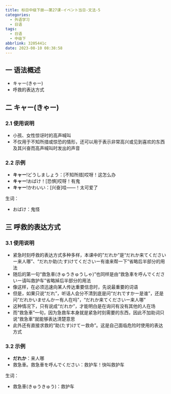 ```yaml
---
title: 标日中级下册——第27课-イベント当日-文法-5
categories:
  - 外语学习
  - 日语
tags:
  - 日语
  - 中级下
abbrlink: 3205441c
date: 2023-08-10 08:38:58
---
```

## 一 语法概述

* キャー(きゃー)
* 呼救的表达方式

<!--more-->

## 二 キャー(きゃー)

### 2.1 使用说明

* 小孩、女性惊讶时的高声喊叫
* 不仅用于不知所措或惊恐的情形，还可以用于表示非常高兴或见到喜欢的东西及其兴奋而高声喊叫时发出的声音

### 2.2 示例

* **キャー**!どうしましょう：[不知所措]哎呀！这怎么办
* **キャー**!おばけ！[恐惧]哎呀！有鬼
* **キャー**!かわいい：[兴奋]哇——！太可爱了

生词：

* おばけ：鬼怪

## 三 呼救的表达方式

### 3.1 使用说明

* 紧急时刻呼救的表达方式多种多样，本课中的”だれか”是“だれか来てくださいー来人哪”、“だれか助(たす)けてくださいー有谁来帮一下”省略后半部分的用法
* 随后的第一句“救急車(きゅうきゅうしゃ)”也同样是由“救急車を呼んでくださいー请叫救护车”省略掉后半部分的用法
* 像这样，在必须迅速向某人传达重要信息时，先说最重要的词语
* 但是，如果只说“だれ”，听话人会分不清到底是问“だれですかー是谁”，还是问“だれかいませんかー有人在吗”，“だれか来てくださいー来人哪”
* 这种情况下，只有说成“だれか”，才能明白是在询问有没有其他的人在场
* 而“救急車”一句，因为急救车本身就是紧急时刻需要的东西，因此不加助词只说“救急車”就能够表达清楚意思
* 此外还有直接求救的“助(たす)けてー救命”。这是自己面临危险时使用的表达方式

### 3.2 示例

* **だれか**：来人哪
* 救急車。救急車を呼んでください：救护车！快叫救护车

生词：

* 救急車(きゅうきゅう)：救护车

